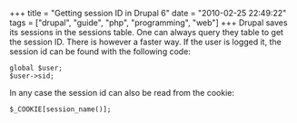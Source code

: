+++
title = "Getting session ID in Drupal 6"
date = "2010-02-25 22:49:22"
tags = ["drupal", "guide", "php", "programming", "web"]
+++
Drupal saves its sessions in the sessions table. One can always query they
table to get the session ID. There is however a faster way. If the user is
logged it, the session id can be found with the following code:

    
    
    global $user;
    $user->sid;
    

In any case the session id can also be read from the cookie:

    
    
    $_COOKIE[session_name()];
    

